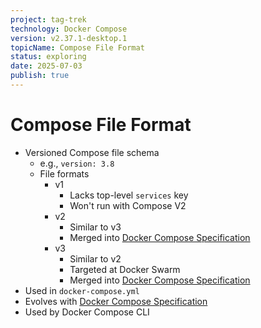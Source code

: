 ```yaml
---
project: tag-trek
technology: Docker Compose
version: v2.37.1-desktop.1
topicName: Compose File Format
status: exploring
date: 2025-07-03
publish: true
---
```


# Compose File Format
- Versioned Compose file schema
    - e.g., `version: 3.8`
    - File formats
        - v1
            - Lacks top-level `services` key
            - Won't run with Compose V2
        - v2
            - Similar to v3
            - Merged into [Docker Compose Specification](Docker%20Compose%20v2.37.1-desktop.1%20-%20Compose%20Specification.md)
        - v3
            - Similar to v2
            - Targeted at Docker Swarm
            - Merged into [Docker Compose Specification](Docker%20Compose%20v2.37.1-desktop.1%20-%20Compose%20Specification.md)
- Used in `docker-compose.yml`
- Evolves with [Docker Compose Specification](Docker%20Compose%20v2.37.1-desktop.1%20-%20Compose%20Specification.md)
- Used by Docker Compose CLI